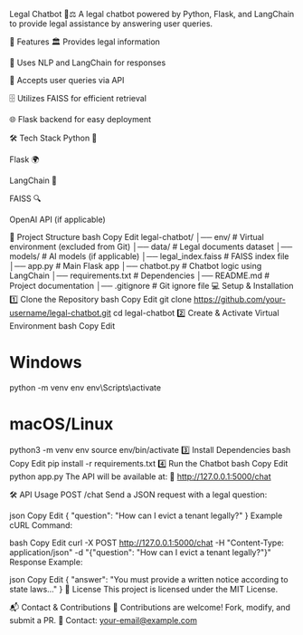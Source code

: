 Legal Chatbot 🤖⚖️
A legal chatbot powered by Python, Flask, and LangChain to provide legal assistance by answering user queries.

🚀 Features
🏛️ Provides legal information

📖 Uses NLP and LangChain for responses

💬 Accepts user queries via API

🗄️ Utilizes FAISS for efficient retrieval

🌐 Flask backend for easy deployment

🛠️ Tech Stack
Python 🐍

Flask 🌍

LangChain 🧠

FAISS 🔍

OpenAI API (if applicable)

📂 Project Structure
bash
Copy
Edit
legal-chatbot/
│── env/                 # Virtual environment (excluded from Git)
│── data/                # Legal documents dataset
│── models/              # AI models (if applicable)
│── legal_index.faiss    # FAISS index file
│── app.py               # Main Flask app
│── chatbot.py           # Chatbot logic using LangChain
│── requirements.txt     # Dependencies
│── README.md            # Project documentation
│── .gitignore           # Git ignore file
💻 Setup & Installation
1️⃣ Clone the Repository
bash
Copy
Edit
git clone https://github.com/your-username/legal-chatbot.git
cd legal-chatbot
2️⃣ Create & Activate Virtual Environment
bash
Copy
Edit
# Windows
python -m venv env
env\Scripts\activate

# macOS/Linux
python3 -m venv env
source env/bin/activate
3️⃣ Install Dependencies
bash
Copy
Edit
pip install -r requirements.txt
4️⃣ Run the Chatbot
bash
Copy
Edit
python app.py
The API will be available at:
📍 http://127.0.0.1:5000/chat

🛠️ API Usage
POST /chat
Send a JSON request with a legal question:

json
Copy
Edit
{
  "question": "How can I evict a tenant legally?"
}
Example cURL Command:

bash
Copy
Edit
curl -X POST http://127.0.0.1:5000/chat -H "Content-Type: application/json" -d "{\"question\": \"How can I evict a tenant legally?\"}"
Response Example:

json
Copy
Edit
{
  "answer": "You must provide a written notice according to state laws..."
}
📜 License
This project is licensed under the MIT License.

📬 Contact & Contributions
🤝 Contributions are welcome! Fork, modify, and submit a PR.
📧 Contact: your-email@example.com

